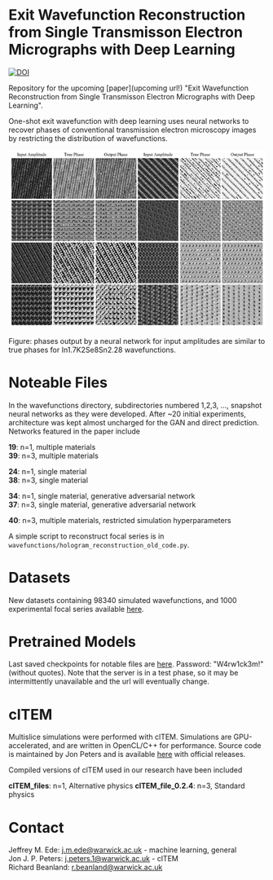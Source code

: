 # Exit Wavefunction Reconstruction from Single Transmisson Electron Micrographs with Deep Learning
[![DOI](https://zenodo.org/badge/DOI/10.5281/zenodo.3625571.svg)](https://doi.org/10.5281/zenodo.3625571)

Repository for the upcoming [paper](upcoming url!) "Exit Wavefunction Reconstruction from Single Transmisson Electron Micrographs with Deep Learning". 

One-shot exit wavefunction with deep learning uses neural networks to recover phases of conventional transmission electron microscopy images by restricting the distribution of wavefunctions. 

<p align="center">
  <img src="single_examples_refined-2.png">
</p>

Figure: phases output by a neural network for input amplitudes are similar to true phases for In1.7K2Se8Sn2.28 wavefunctions. 

# Noteable Files

In the wavefunctions directory, subdirectories numbered 1,2,3, ..., snapshot neural networks as they were developed. After ~20 initial experiments, architecture was kept almost uncharged for the GAN and direct prediction. Networks featured in the paper include

**19**: n=1, multiple materials  
**39**: n=3, multiple materials

**24**: n=1, single material  
**38**: n=3, single material

**34**: n=1, single material, generative adversarial network  
**37**: n=3, single material, generative adversarial network

**40**: n=3, multiple materials, restricted simulation hyperparameters

A simple script to reconstruct focal series is in `wavefunctions/hologram_reconstruction_old_code.py`.

# Datasets

New datasets containing 98340 simulated wavefunctions, and 1000 experimental focal series available [here](https://warwick.ac.uk/fac/sci/physics/research/condensedmatt/microscopy/research/machinelearning).

# Pretrained Models

Last saved checkpoints for notable files are [here](https://mycloud-test.warwick.ac.uk/s/aSMfPetfg5pGWmH). Password: "W4rw1ck3m!" (without quotes). Note that the server is in a test phase, so it may be intermittently unavailable and the url will eventually change.
 
# clTEM

Multislice simulations were performed with clTEM. Simulations are GPU-accelerated, and are written in OpenCL/C++ for performance. Source code is maintained by Jon Peters and is available [here](https://github.com/JJPPeters/clTEM) with official releases.

Compiled versions of clTEM used in our research have been included

**clTEM_files**: n=1, Alternative physics
**clTEM_file_0.2.4**: n=3, Standard physics
 
# Contact

Jeffrey M. Ede: j.m.ede@warwick.ac.uk - machine learning, general  
Jon J. P. Peters: j.peters.1@warwick.ac.uk - clTEM  
Richard Beanland: r.beanland@warwick.ac.uk

